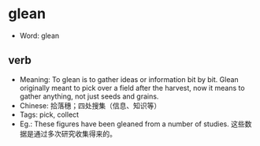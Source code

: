 # glean

- Word: glean

## verb

- Meaning: To glean is to gather ideas or information bit by bit. Glean originally meant to pick over a field after the harvest, now it means to gather anything, not just seeds and grains.
- Chinese: 拾落穗；四处搜集（信息、知识等）
- Tags: pick, collect
- Eg.: These figures have been gleaned from a number of studies. 这些数据是通过多次研究收集得来的。

